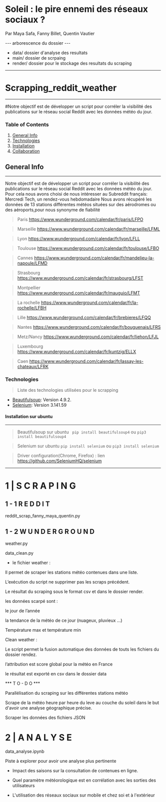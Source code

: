 # Soleil : le pire ennemi des réseaux sociaux ?

Par Maya Safa, Fanny Billet, Quentin Vautier

--- arborescence du dossier ---

- data/ dossier d'analyse des resultats 
- main/ dossier de scrpaing 
- render/ dossier pour le stockage des resultats du scraping 

------------------------------------------------------------

# Scrapping_reddit_weather
***
#Notre objectif est de développer un script pour corréler la visibilité des publications sur le réseau social Reddit avec les données météo du jour.

### Table of Contents
1. [General Info](#general-info)
2. [Technologies](#technologies)
3. [Installation](#installation)
4. [Collaboration](#collaboration)

## General Info
***
Notre objectif est de développer un script pour corréler la visibilité des publications sur le réseau social Reddit avec les données météo du jour.
Pour cela nous avons choisi de nous intéresser au Subreddit français: Mercredi Tech, un rendez-vous hebdomadaire
Nous avons récupéré les données de 13 stations différentes météos situées sur des aérodromes ou des aéroports,pour nous synonyme de fiabilité

>Paris https://www.wunderground.com/calendar/fr/paris/LFPO  

>Marseille https://www.wunderground.com/calendar/fr/marseille/LFML  

>Lyon https://www.wunderground.com/calendar/fr/lyon/LFLL  

>Toulouse https://www.wunderground.com/calendar/fr/toulouse/LFBO  

>Cannes https://www.wunderground.com/calendar/fr/mandelieu-la-napoule/LFMD  

>Strasbourg https://www.wunderground.com/calendar/fr/strasbourg/LFST  

>Montpellier https://www.wunderground.com/calendar/fr/mauguio/LFMT  

>La rochelle https://www.wunderground.com/calendar/fr/la-rochelle/LFBH  

>Lille https://www.wunderground.com/calendar/fr/brebieres/LFQQ  

>Nantes https://www.wunderground.com/calendar/fr/bouguenais/LFRS  

>Metz/Nancy https://www.wunderground.com/calendar/fr/liehon/LFJL  

>Luxembourg https://www.wunderground.com/calendar/fr/kuntzig/ELLX  

>Caen https://www.wunderground.com/calendar/fr/lassay-les-chateaux/LFRK  


### Technologies
>Liste des technologies utilisées pour le scrapping
* [Beautifulsoup](https://www.crummy.com/software/BeautifulSoup/bs4/doc/): Version 4.9.2. 
* [Selenium](https://www.selenium.dev/documentation/fr/): Version 3.141.59

#### Installation sur ubuntu
***
> Beautifulsoup sur ubuntu
 ``` pip install beautifulsoup4``` ou ```pip3 install beautifulsoup4```  
 
> Selenium sur ubuntu 
```pip install selenium```  ou ```pip3 install selenium```  

> Driver configuration(Chrome, Firefox) : lien https://github.com/SeleniumHQ/selenium 

-----------------------------------------------------------------------------

# 1 | S C R A P I N G 

## 1 - 1 R E D D I T

reddit_scrap_fanny_maya_quentin.py

## 1 - 2 W U N D E R G R O U N D 

weather.py

data_clean.py

- le fichier weather :

Il permet de scraper les stations météo contenues dans une liste.

L’exécution du script ne supprimer pas les scraps précédent.

Le résultat du scraping sous le format csv et dans le dossier render.



les données scarpé sont :

le jour de l’année

la tendance de la météo de ce jour (nuageux, pluvieux ...)

Température max et température min 



Clean weather :

Le script permet la fusion automatique des données de touts les fichiers du dossier rendez.

l’attribution est score global pour la météo en France

le résultat est exporté en csv dans le dossier data 


*** T O - D O ***

Parallélisation du scraping sur les différentes stations météo 

Scrape de la météo heure par heure du leve au couche du soleil dans le but d'avoir une analyse géographique précise.

Scraper les données des fichiers JSON 


# 2 | A N A L Y S E 

data_analyse.ipynb

Piste à explorer pour avoir une analyse plus pertinente

- Impact des saisons sur la consultation de contenues en ligne.

- Quel paramètre météorologique est en corrélation avec les sorties des utilisateurs

- L'utilisation des réseaux sociaux sur mobile et chez soi et à l'extérieur

